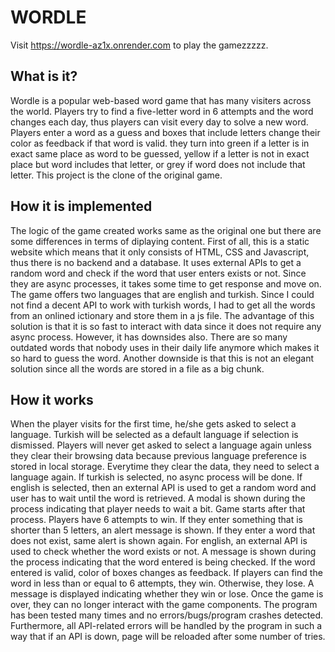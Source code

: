 # WORDLE

Visit https://wordle-az1x.onrender.com to play the gamezzzzz. 

## What is it? 

Wordle is a popular web-based word game that has many visiters across the world. Players try to find a five-letter word in 6 attempts and the word changes each day, thus players can visit every day to solve a new word. Players enter a word as a guess and boxes that include letters change their color as feedback if that word is valid. they turn into green if a letter is in exact same place as word to be guessed, yellow if a letter is not in exact place but word includes that letter, or grey if word does not include that letter. This project is the clone of the original game. 

## How it is implemented 

The logic of the game created works same as the original one but there are some differences in terms of diplaying content. First of all, this is a static website which means that it only consists of HTML, CSS and Javascript, thus there is no backend and a database. It uses external APIs to get a random word and check if the word that user enters exists or not. Since they are async processes, it takes some time to get response and move on. The game offers two languages that are english and turkish. Since I could not find a decent API to work with turkish words, I had to get all the words from an onlined ictionary and store them in a js file. The advantage of this solution is that it is so fast to interact with data since it does not require any async process. However, it has downsides also. There are so many outdated words that nobody uses in their daily life anymore which makes it so hard to guess the word. Another downside is that this is not an elegant solution since all the words are stored in a file as a big chunk. 

## How it works 

When the player visits for the first time, he/she gets asked to select a language. Turkish will be selected as a default language if selection is dismissed. Players will never get asked to select a language again unless they clear their browsing data because previous language preference is stored in local storage. Everytime they clear the data, they need to select a language again. If turkish is selected, no async process will be done. If english is selected, then an external API is used to get a random word and user has to wait until the word is retrieved. A modal is shown during the process indicating that player needs to wait a bit. Game starts after that process. Players have 6 attempts to win. If they enter something that is shorter than 5 letters, an alert message is shown. If they enter a word that does not exist, same alert is shown again. For english, an external API is used to check whether the word exists or not. A message is shown during the process indicating that the word entered is being checked. If the word entered is valid, color of boxes changes as feedback. If players can find the word in less than or equal to 6 attempts, they win. Otherwise, they lose. A message is displayed indicating whether they win or lose. Once the game is over, they can no longer interact with the game components. The program has been tested many times and no errors/bugs/program crashes detected. Furthermore, all API-related errors will be handled by the program in such a way that if an API is down, page will be reloaded after some number of tries. 

